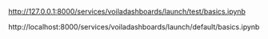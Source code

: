 http://127.0.0.1:8000/services/voiladashboards/launch/test/basics.ipynb


http://localhost:8000/services/voiladashboards/launch/default/basics.ipynb


